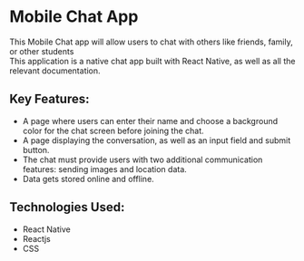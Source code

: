 # Mobile Chat App

This Mobile Chat app will allow users to chat with others like friends, family, or other students<br/>
This application is a native chat app built with React Native, as well as all the relevant documentation.

## Key Features:

- A page where users can enter their name and choose a background color for the chat screen before joining the chat.
- A page displaying the conversation, as well as an input field and submit button.
- The chat must provide users with two additional communication features: sending images and location data.
- Data gets stored online and offline.

## Technologies Used:

- React Native
- Reactjs
- CSS
